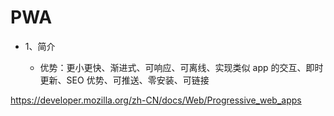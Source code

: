 # PWA

- 1、简介

  - 优势：更小更快、渐进式、可响应、可离线、实现类似 app 的交互、即时更新、SEO 优势、可推送、零安装、可链接

https://developer.mozilla.org/zh-CN/docs/Web/Progressive_web_apps
